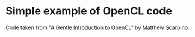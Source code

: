 Simple example of OpenCL code
===============================

Code taken from ["A Gentle Introduction to OpenCL" by Matthew Scarpino](http://www.drdobbs.com/parallel/a-gentle-introduction-to-opencl/231002854). 

